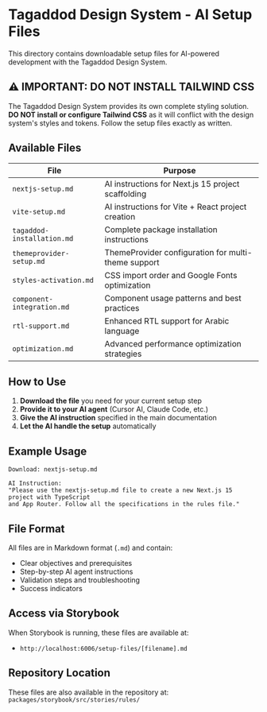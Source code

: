 # Tagaddod Design System - AI Setup Files

This directory contains downloadable setup files for AI-powered development with the Tagaddod Design System.

## ⚠️ IMPORTANT: DO NOT INSTALL TAILWIND CSS

The Tagaddod Design System provides its own complete styling solution. **DO NOT install or configure Tailwind CSS** as it will conflict with the design system's styles and tokens. Follow the setup files exactly as written.

## Available Files

| File | Purpose |
|------|---------|
| `nextjs-setup.md` | AI instructions for Next.js 15 project scaffolding |
| `vite-setup.md` | AI instructions for Vite + React project creation |
| `tagaddod-installation.md` | Complete package installation instructions |
| `themeprovider-setup.md` | ThemeProvider configuration for multi-theme support |
| `styles-activation.md` | CSS import order and Google Fonts optimization |
| `component-integration.md` | Component usage patterns and best practices |
| `rtl-support.md` | Enhanced RTL support for Arabic language |
| `optimization.md` | Advanced performance optimization strategies |

## How to Use

1. **Download the file** you need for your current setup step
2. **Provide it to your AI agent** (Cursor AI, Claude Code, etc.)
3. **Give the AI instruction** specified in the main documentation
4. **Let the AI handle the setup** automatically

## Example Usage

```
Download: nextjs-setup.md

AI Instruction:
"Please use the nextjs-setup.md file to create a new Next.js 15 project with TypeScript 
and App Router. Follow all the specifications in the rules file."
```

## File Format

All files are in Markdown format (`.md`) and contain:
- Clear objectives and prerequisites
- Step-by-step AI agent instructions
- Validation steps and troubleshooting
- Success indicators

## Access via Storybook

When Storybook is running, these files are available at:
- `http://localhost:6006/setup-files/[filename].md`

## Repository Location

These files are also available in the repository at:
`packages/storybook/src/stories/rules/`